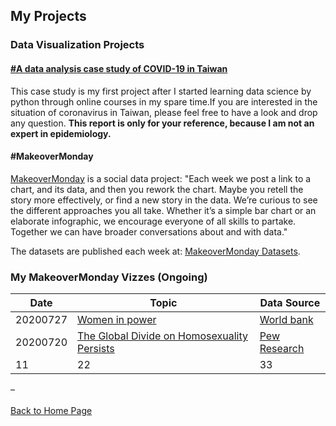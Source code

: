 ## My Projects


### Data Visualization Projects
#### [#A data analysis case study of COVID-19 in Taiwan](https://kjhuang-94.github.io/personal-website/projects/case%20study%20of%20COVID-19/A%20data%20analysis%20case%20study%20of%20COVID-19%20in%20Taiwan.html)
This case study is my first project after I started learning data science by python through online courses in my spare time.If you are interested in the situation of coronavirus in Taiwan, please feel free to have a look and drop any question. **This report is only for your reference, because I am not an expert in epidemiology.** 
#### #MakeoverMonday
[MakeoverMonday](https://www.makeovermonday.co.uk/) is a social data project: "Each week we post a link to a chart, and its data, and then you rework the chart. Maybe you retell the story more effectively, or find a new story in the data. We’re curious to see the different approaches you all take. Whether it’s a simple bar chart or an elaborate infographic, we encourage everyone of all skills to partake. Together we can have broader conversations about and with data."

The datasets are published each week at: [MakeoverMonday Datasets](https://www.makeovermonday.co.uk/data/).

### My MakeoverMonday Vizzes (Ongoing)

Date | Topic | Data Source 
------------ | ------------- | ------------- 
20200727 | [Women in power ](https://kjhuang-94.github.io/personal-website/projects/data%20viz/MakeOverMonday-20200727)|[World bank](http://api.worldbank.org/v2/en/indicator/SG.GEN.PARL.ZS?downloadformat=excel) 
20200720| [The Global Divide on Homosexuality Persists]()| [Pew Research](https://www.pewresearch.org/global/2020/06/25/global-divide-on-homosexuality-persists/)
11| 22| 33 

–  
<br>[Back to Home Page](https://kjhuang-94.github.io/personal-website/) 
